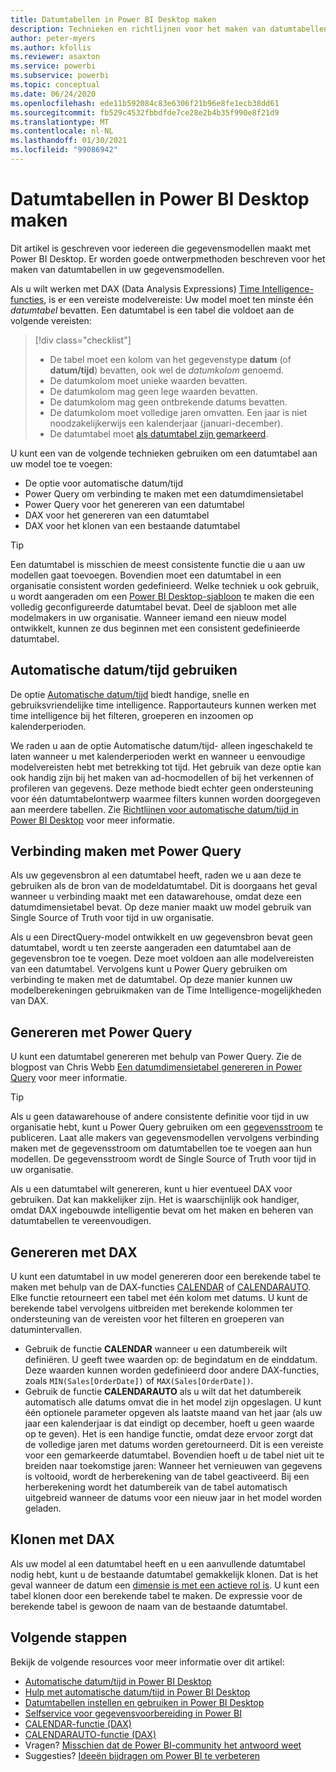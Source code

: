 ```yaml
---
title: Datumtabellen in Power BI Desktop maken
description: Technieken en richtlijnen voor het maken van datumtabellen in Power BI Desktop.
author: peter-myers
ms.author: kfollis
ms.reviewer: asaxton
ms.service: powerbi
ms.subservice: powerbi
ms.topic: conceptual
ms.date: 06/24/2020
ms.openlocfilehash: ede11b592084c83e6306f21b96e8fe1ecb38dd61
ms.sourcegitcommit: fb529c4532fbbdfde7ce28e2b4b35f990e8f21d9
ms.translationtype: MT
ms.contentlocale: nl-NL
ms.lasthandoff: 01/30/2021
ms.locfileid: "99086942"
---
```

# <a name="create-date-tables-in-power-bi-desktop"></a>Datumtabellen in Power BI Desktop maken

Dit artikel is geschreven voor iedereen die gegevensmodellen maakt met Power BI Desktop. Er worden goede ontwerpmethoden beschreven voor het maken van datumtabellen in uw gegevensmodellen.

Als u wilt werken met DAX (Data Analysis Expressions) [Time Intelligence-functies](/dax/time-intelligence-functions-dax), is er een vereiste modelvereiste: Uw model moet ten minste één _datumtabel_ bevatten. Een datumtabel is een tabel die voldoet aan de volgende vereisten:

> [!div class="checklist"]
> - De tabel moet een kolom van het gegevenstype **datum** (of **datum/tijd**) bevatten, ook wel de _datumkolom_ genoemd.
> - De datumkolom moet unieke waarden bevatten.
> - De datumkolom mag geen lege waarden bevatten.
> - De datumkolom mag geen ontbrekende datums bevatten.
> - De datumkolom moet volledige jaren omvatten. Een jaar is niet noodzakelijkerwijs een kalenderjaar (januari-december).
> - De datumtabel moet [als datumtabel zijn gemarkeerd](../transform-model/desktop-date-tables.md#setting-your-own-date-table).

U kunt een van de volgende technieken gebruiken om een datumtabel aan uw model toe te voegen:

- De optie voor automatische datum/tijd
- Power Query om verbinding te maken met een datumdimensietabel
- Power Query voor het genereren van een datumtabel
- DAX voor het genereren van een datumtabel
- DAX voor het klonen van een bestaande datumtabel

> [!TIP]
> Een datumtabel is misschien de meest consistente functie die u aan uw modellen gaat toevoegen. Bovendien moet een datumtabel in een organisatie consistent worden gedefinieerd. Welke techniek u ook gebruik, u wordt aangeraden om een [Power BI Desktop-sjabloon](../create-reports/desktop-templates.md) te maken die een volledig geconfigureerde datumtabel bevat. Deel de sjabloon met alle modelmakers in uw organisatie. Wanneer iemand een nieuw model ontwikkelt, kunnen ze dus beginnen met een consistent gedefinieerde datumtabel.

## <a name="use-auto-datetime"></a>Automatische datum/tijd gebruiken

De optie [Automatische datum/tijd](../transform-model/desktop-auto-date-time.md) biedt handige, snelle en gebruiksvriendelijke time intelligence. Rapportauteurs kunnen werken met time intelligence bij het filteren, groeperen en inzoomen op kalenderperioden.

We raden u aan de optie Automatische datum/tijd- alleen ingeschakeld te laten wanneer u met kalenderperioden werkt en wanneer u eenvoudige modelvereisten hebt met betrekking tot tijd. Het gebruik van deze optie kan ook handig zijn bij het maken van ad-hocmodellen of bij het verkennen of profileren van gegevens. Deze methode biedt echter geen ondersteuning voor één datumtabelontwerp waarmee filters kunnen worden doorgegeven aan meerdere tabellen. Zie [Richtlijnen voor automatische datum/tijd in Power BI Desktop](auto-date-time.md) voor meer informatie.

## <a name="connect-with-power-query"></a>Verbinding maken met Power Query

Als uw gegevensbron al een datumtabel heeft, raden we u aan deze te gebruiken als de bron van de modeldatumtabel. Dit is doorgaans het geval wanneer u verbinding maakt met een datawarehouse, omdat deze een datumdimensietabel bevat. Op deze manier maakt uw model gebruik van Single Source of Truth voor tijd in uw organisatie.

Als u een DirectQuery-model ontwikkelt en uw gegevensbron bevat geen datumtabel, wordt u ten zeerste aangeraden een datumtabel aan de gegevensbron toe te voegen. Deze moet voldoen aan alle modelvereisten van een datumtabel. Vervolgens kunt u Power Query gebruiken om verbinding te maken met de datumtabel. Op deze manier kunnen uw modelberekeningen gebruikmaken van de Time Intelligence-mogelijkheden van DAX.

## <a name="generate-with-power-query"></a>Genereren met Power Query

U kunt een datumtabel genereren met behulp van Power Query. Zie de blogpost van Chris Webb [Een datumdimensietabel genereren in Power Query](https://blog.crossjoin.co.uk/2013/11/19/generating-a-date-dimension-table-in-power-query/) voor meer informatie.

> [!TIP]
> Als u geen datawarehouse of andere consistente definitie voor tijd in uw organisatie hebt, kunt u Power Query gebruiken om een [gegevensstroom](../transform-model/dataflows/dataflows-introduction-self-service.md) te publiceren. Laat alle makers van gegevensmodellen vervolgens verbinding maken met de gegevensstroom om datumtabellen toe te voegen aan hun modellen. De gegevensstroom wordt de Single Source of Truth voor tijd in uw organisatie.

Als u een datumtabel wilt genereren, kunt u hier eventueel DAX voor gebruiken. Dat kan makkelijker zijn. Het is waarschijnlijk ook handiger, omdat DAX ingebouwde intelligentie bevat om het maken en beheren van datumtabellen te vereenvoudigen.

## <a name="generate-with-dax"></a>Genereren met DAX

U kunt een datumtabel in uw model genereren door een berekende tabel te maken met behulp van de DAX-functies [CALENDAR](/dax/calendar-function-dax) of [CALENDARAUTO](/dax/calendarauto-function-dax). Elke functie retourneert een tabel met één kolom met datums. U kunt de berekende tabel vervolgens uitbreiden met berekende kolommen ter ondersteuning van de vereisten voor het filteren en groeperen van datumintervallen.

- Gebruik de functie **CALENDAR** wanneer u een datumbereik wilt definiëren. U geeft twee waarden op: de begindatum en de einddatum. Deze waarden kunnen worden gedefinieerd door andere DAX-functies, zoals `MIN(Sales[OrderDate])` of `MAX(Sales[OrderDate])`.
- Gebruik de functie **CALENDARAUTO** als u wilt dat het datumbereik automatisch alle datums omvat die in het model zijn opgeslagen. U kunt één optionele parameter opgeven als laatste maand van het jaar (als uw jaar een kalenderjaar is dat eindigt op december, hoeft u geen waarde op te geven). Het is een handige functie, omdat deze ervoor zorgt dat de volledige jaren met datums worden geretourneerd. Dit is een vereiste voor een gemarkeerde datumtabel. Bovendien hoeft u de tabel niet uit te breiden naar toekomstige jaren: Wanneer het vernieuwen van gegevens is voltooid, wordt de herberekening van de tabel geactiveerd. Bij een herberekening wordt het datumbereik van de tabel automatisch uitgebreid wanneer de datums voor een nieuw jaar in het model worden geladen.

## <a name="clone-with-dax"></a>Klonen met DAX

Als uw model al een datumtabel heeft en u een aanvullende datumtabel nodig hebt, kunt u de bestaande datumtabel gemakkelijk klonen. Dat is het geval wanneer de datum een [dimensie is met een actieve rol is](star-schema.md#role-playing-dimensions). U kunt een tabel klonen door een berekende tabel te maken. De expressie voor de berekende tabel is gewoon de naam van de bestaande datumtabel.

## <a name="next-steps"></a>Volgende stappen

Bekijk de volgende resources voor meer informatie over dit artikel:

- [Automatische datum/tijd in Power BI Desktop](../transform-model/desktop-auto-date-time.md)
- [Hulp met automatische datum/tijd in Power BI Desktop](auto-date-time.md)
- [Datumtabellen instellen en gebruiken in Power BI Desktop](../transform-model/desktop-date-tables.md)
- [Selfservice voor gegevensvoorbereiding in Power BI](../transform-model/dataflows/dataflows-introduction-self-service.md)
- [CALENDAR-functie (DAX)](/dax/calendar-function-dax)
- [CALENDARAUTO-functie (DAX)](/dax/calendarauto-function-dax)
- Vragen? [Misschien dat de Power BI-community het antwoord weet](https://community.powerbi.com/)
- Suggesties? [Ideeën bijdragen om Power BI te verbeteren](https://ideas.powerbi.com/)
